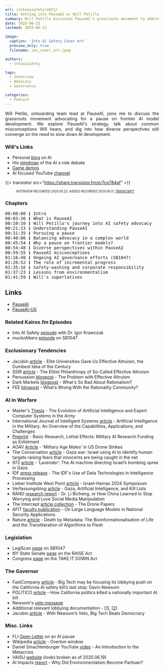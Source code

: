 ```yaml
---
url: /intoaisafety/e021/
title: Getting into PauseAI w/ Will Petillo
summary: Will Petillo discusses PauseAI's grassroots movement to address risks from frontier AI development
date: 2025-06-23
lastmod: 2025-06-23

image:
  caption: 'Into AI Safety Cover Art'
  preview_only: true
  filename: ias_cover_art.jpeg

authors:
  - intoaisafety

tags:
  - Interview
  - Advocacy
  - Governance

categories: 
  - Podcast
---
```


<div style="text-align: justify">
Will Petillo, onboarding team lead at PauseAI, joins me to discuss the grassroots movement advocating for a pause on frontier AI model development. We explore PauseAI's strategy, talk about common misconceptions Will hears, and dig into how diverse perspectives still converge on the need to slow down AI development.
</div>

### Will's Links
- Personal <a href="https://www.zenmarmotdigital.com/blog" target="_blank" rel="noreferrer noopener">blog</a> on AI
- His <a href="https://www.figma.com/board/q1jTwOez837RG3SjGcfvlv/AI-Safety-Debate?node-id=0-1" target="_blank" rel="noreferrer noopener">mindmap</a> of the AI x-risk debate
- <a href="https://will9371.itch.io/" target="_blank" rel="noreferrer noopener">Game demos</a>
- AI focused YouTube <a href="https://youtube.com/@willpetillo1189?si=mt0z348YVus1JKfL" target="_blank" rel="noreferrer noopener">channel</a>


{{< transistor src="https://share.transistor.fm/e/7ce784af" >}}
<div style="font-size: x-small;font-style: italic;padding-left: 2.25rem;">INTERVIEW RECORDED 2025.05.22; ASIDES RECORDED 2025.06.11; <a href="https://share.transistor.fm/s/7ce784af/transcript.txt" target="_blank" rel="noreferrer noopener">TRANSCRIPT</a></a></div>

### Chapters

<div style="text-align: left; font-family:monospace;">
00:00:00 ❙ Intro <br>
00:03:36 ❙ What is PauseAI<br>
00:10:10 ❙ Will Petillo's journey into AI safety advocacy<br>
00:21:13 ❙ Understanding PauseAI<br>
00:31:35 ❙ Pursuing a pause<br>
00:40:06 ❙ Balancing advocacy in a complex world<br>
00:45:54 ❙ Why a pause on frontier models?<br>
00:54:48 ❙ Diverse perspectives within PauseAI<br>
00:59:55 ❙ PauseAI misconceptions<br>
01:16:40 ❙ Ongoing AI governance efforts (SB1047)<br>
01:28:52 ❙ The role of incremental progress<br>
01:35:16 ❙ Safety-washing and corporate responsibility<br>
01:37:23 ❙ Lessons from environmentalism<br>
01:41:59 ❙ Will's superlatives<br>
</div>


## Links
- <a href="https://pauseai.info/" target="_blank" rel="noreferrer noopener">PauseAI</a>
- <a href="https://www.pauseai-us.org/" target="_blank" rel="noreferrer noopener">PauseAI-US</a>

### Related Kairos.fm Episodes
- Into AI Safety <a href="https://kairos.fm/intoaisafety/e019/" target="_blank" rel="noreferrer noopener">episode</a> with Dr. Igor Krawczuk
- muckrAIkers <a href="https://kairos.fm/muckraikers/e002/" target="_blank" rel="noreferrer noopener">episode</a> on SB1047

### Exclusionary Tendencies
- Jacobin <a href="https://jacobin.com/2023/01/effective-altruism-longtermism-nick-bostrom-racism" target="_blank" rel="noreferrer noopener">article</a> - Elite Universities Gave Us Effective Altruism, the Dumbest Idea of the Century
- SSIR <a href="https://ssir.org/articles/entry/the_elitist_philanthropy_of_so_called_effective_altruism" target="_blank" rel="noreferrer noopener">article</a> - The Elitist Philanthropy of So-Called Effective Altruism
- Persuasion <a href="https://www.persuasion.community/p/the-problem-with-effective-altruism" target="_blank" rel="noreferrer noopener">blogpost</a> - The Problem with Effective Altruism
- Dark Markets <a href="https://davidzmorris.substack.com/p/whats-so-bad-about-rationalism" target="_blank" rel="noreferrer noopener">blogpost</a> - What's So Bad About Rationalism?
- FEE <a href="https://fee.org/articles/whats-wrong-with-the-rationality-community/" target="_blank" rel="noreferrer noopener">blogpost</a> - What’s Wrong With the Rationality Community?

### AI in Warfare
- Master's <a href="https://apps.dtic.mil/sti/tr/pdf/ADA255221.pdf" target="_blank" rel="noreferrer noopener">Thesis</a> - The Evolution of Artificial Intelligence and Expert Computer Systems in the Army
- International Journal of Intelligent Systems <a href="https://onlinelibrary.wiley.com/doi/10.1155/2023/8676366" target="_blank" rel="noreferrer noopener">article</a> - Artificial Intelligence in the Military: An Overview of the Capabilities, Applications, and Challenges
- <a href="https://arxiv.org/abs/2411.17840" target="_blank" rel="noreferrer noopener">Preprint</a> - Basic Research, Lethal Effects: Military AI Research Funding as Enlistment
- AOAV <a href="https://aoav.org.uk/2019/military-age-males-in-us-drone-strikes/#:~:text=Military-age%20males%20refers%20to,boys%20and%20men%20with%20combatants" target="_blank" rel="noreferrer noopener">Article</a> - ‘Military Age Males’ in US Drone Strikes
- The Conversation <a href="https://theconversation.com/gaza-war-israel-using-ai-to-identify-human-targets-raising-fears-that-innocents-are-being-caught-in-the-net-227422" target="_blank" rel="noreferrer noopener">article</a> - Gaza war: Israel using AI to identify human targets raising fears that innocents are being caught in the net 
- 972 <a href="https://www.972mag.com/lavender-ai-israeli-army-gaza/" target="_blank" rel="noreferrer noopener">article</a> - ‘Lavender’: The AI machine directing Israel’s bombing spree in Gaza
- IDF <a href="https://www.idf.il/210062" target="_blank" rel="noreferrer noopener">press release</a> - The IDF's Use of Data Technologies in Intelligence Processing
- Lieber Institute West Point <a href="https://lieber.westpoint.edu/gospel-lavender-law-armed-conflict/" target="_blank" rel="noreferrer noopener">article</a> - Israel–Hamas 2024 Symposium
- Verfassungsblog <a href="https://verfassungsblog.de/gaza-artificial-intelligence-and-kill-lists/" target="_blank" rel="noreferrer noopener">article</a> - Gaza, Artificial Intelligence, and Kill Lists
- RAND <a href="https://www.rand.org/content/dam/rand/pubs/research_reports/RRA2600/RRA2679-1/RAND_RRA2679-1.pdf" target="_blank" rel="noreferrer noopener">research report</a> - Dr. Li Bicheng, or How China Learned to Stop Worrying and Love Social Media Manipulation
- The Intercept <a href="https://theintercept.com/drone-papers/" target="_blank" rel="noreferrer noopener">article collection</a> - The Drone Papers
- AFIT <a href="https://scholar.afit.edu/cgi/viewcontent.cgi?article=2572&context=facpub" target="_blank" rel="noreferrer noopener">faculty publication</a> - On Large Language Models in National Security Applications
- Nature <a href="https://link.springer.com/chapter/10.1057/978-1-137-55408-6_1?error=cookies_not_supported&code=63211579-2434-43a1-bbad-974daff6cd7f" target="_blank" rel="noreferrer noopener">article</a> - Death by Metadata: The Bioinformationalisation of Life and the Transliteration of Algorithms to Flesh

### Legislation
- LegiScan <a href="https://legiscan.com/CA/text/SB1047/2023" target="_blank" rel="noreferrer noopener">page</a> on SB1047
- NY State Senate <a href="https://www.nysenate.gov/legislation/bills/2025/A6453/amendment/A" target="_blank" rel="noreferrer noopener">page</a> on the RAISE Act
- Congress <a href="https://www.congress.gov/bill/119th-congress/senate-bill/146" target="_blank" rel="noreferrer noopener">page</a> on the TAKE IT DOWN Act

### The Gavernor
- FastCompany <a href="https://www.fastcompany.com/91175604/big-tech-lobbyists-ai-safety-bill-gavin-newsom" target="_blank" rel="noreferrer noopener">article</a> - Big Tech may be focusing its lobbying push on the California AI safety bill’s last stop: Gavin Newsom
- POLITICO <a href="https://www.politico.com/news/2024/10/01/newsom-silicon-valley-ai-safety-00181776" target="_blank" rel="noreferrer noopener">article</a> - How California politics killed a nationally important AI bill
- Newsom's <a href="https://www.documentcloud.org/documents/25178071-sb-1047-veto-message/?responsive=1&title=1" target="_blank" rel="noreferrer noopener">veto message</a>
- Additional relevant lobbying documentation - <a href="https://cal-access.sos.ca.gov/PDFGen/pdfgen.prg?filingid=2978661&amendid=0" target="_blank" rel="noreferrer noopener">[1]</a>, <a href="https://cal-access.sos.ca.gov/PDFGen/pdfgen.prg?filingid=2935898&amendid=1" target="_blank" rel="noreferrer noopener">[2]</a>
- Jacobin <a href="https://jacobin.com/2024/09/gavin-newsom-ai-tech-bill-sb-1047" target="_blank" rel="noreferrer noopener">article</a> - With Newsom’s Veto, Big Tech Beats Democracy

### Misc. Links
- FLI <a href="https://futureoflife.org/open-letter/pause-giant-ai-experiments/" target="_blank" rel="noreferrer noopener">Open Letter</a> on an AI pause
- Wikipedia <a href="https://en.wikipedia.org/wiki/Overton_window" target="_blank" rel="noreferrer noopener">article</a> - Overton window
- Daniel Smachtenburger YouTube <a href="https://www.youtube.com/watch?v=4kBoLVvoqVY&t=11s" target="_blank" rel="noreferrer noopener">video</a> - An Introduction to the Metacrisis
- VAISU <a href="https://vaisu.ai" target="_blank" rel="noreferrer noopener">website</a> (looks broken as of 2025.06.19)
- AI Impacts <a href="https://aiimpacts.org/wp-content/uploads/2023/04/Why-Did-Environmentalism-Become-Partisan-1.pdf" target="_blank" rel="noreferrer noopener">report</a> - Why Did Environmentalism Become Partisan?

<!-- end of the list -->